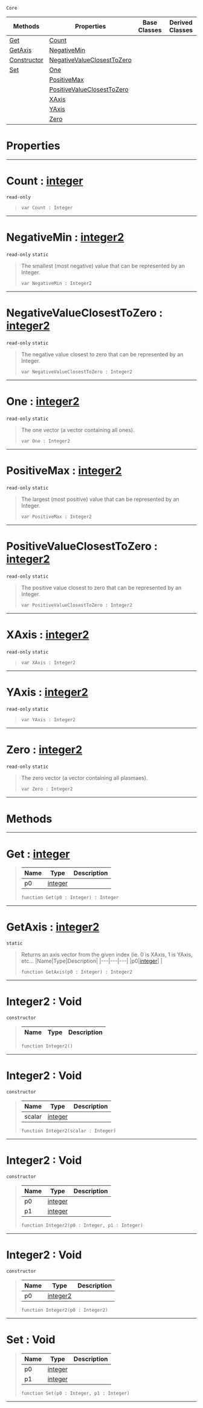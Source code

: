 `Core`

|Methods|Properties|Base Classes|Derived Classes|
|---|---|---|---|
|[ Get](https://plasmaengine.github.io/PlasmaDocs/Plasma1/C++/code_reference/lightning_base_types/integer2.md#get-plasma-engine-document)|[ Count](https://plasmaengine.github.io/PlasmaDocs/Plasma1/C++/code_reference/lightning_base_types/integer2.md#count-plasma-engine-docume)| | |
|[ GetAxis](https://plasmaengine.github.io/PlasmaDocs/Plasma1/C++/code_reference/lightning_base_types/integer2.md#getaxis-plasma-engine-docu)|[ NegativeMin](https://plasmaengine.github.io/PlasmaDocs/Plasma1/C++/code_reference/lightning_base_types/integer2.md#negativemin-plasma-engine)| | |
|[ Constructor](https://plasmaengine.github.io/PlasmaDocs/Plasma1/C++/code_reference/lightning_base_types/integer2.md#integer2-void)|[ NegativeValueClosestToZero](https://plasmaengine.github.io/PlasmaDocs/Plasma1/C++/code_reference/lightning_base_types/integer2.md#negativevalueclosesttoze)| | |
|[ Set](https://plasmaengine.github.io/PlasmaDocs/Plasma1/C++/code_reference/lightning_base_types/integer2.md#set-void)|[ One](https://plasmaengine.github.io/PlasmaDocs/Plasma1/C++/code_reference/lightning_base_types/integer2.md#one-plasma-engine-document)| | |
| |[ PositiveMax](https://plasmaengine.github.io/PlasmaDocs/Plasma1/C++/code_reference/lightning_base_types/integer2.md#positivemax-plasma-engine)| | |
| |[ PositiveValueClosestToZero](https://plasmaengine.github.io/PlasmaDocs/Plasma1/C++/code_reference/lightning_base_types/integer2.md#positivevalueclosesttoze)| | |
| |[ XAxis](https://plasmaengine.github.io/PlasmaDocs/Plasma1/C++/code_reference/lightning_base_types/integer2.md#xaxis-plasma-engine-docume)| | |
| |[ YAxis](https://plasmaengine.github.io/PlasmaDocs/Plasma1/C++/code_reference/lightning_base_types/integer2.md#yaxis-plasma-engine-docume)| | |
| |[ Zero](https://plasmaengine.github.io/PlasmaDocs/Plasma1/C++/code_reference/lightning_base_types/integer2.md#plasma-plasma-engine-documen)| | |


 #  Properties


---  
 #  Count : [integer](https://plasmaengine.github.io/PlasmaDocs/Plasma1/C++/code_reference/lightning_base_types/integer.md)

 `read-only`

> 
> ``` lang=cpp, name=Lightning
> var Count : Integer


---  
 #  NegativeMin : [integer2](https://plasmaengine.github.io/PlasmaDocs/Plasma1/C++/code_reference/lightning_base_types/integer2.md)

 `read-only` `static`

> The smallest (most negative) value that can be represented by an Integer.
> ``` lang=cpp, name=Lightning
> var NegativeMin : Integer2


---  
 #  NegativeValueClosestToZero : [integer2](https://plasmaengine.github.io/PlasmaDocs/Plasma1/C++/code_reference/lightning_base_types/integer2.md)

 `read-only` `static`

> The negative value closest to zero that can be represented by an Integer.
> ``` lang=cpp, name=Lightning
> var NegativeValueClosestToZero : Integer2


---  
 #  One : [integer2](https://plasmaengine.github.io/PlasmaDocs/Plasma1/C++/code_reference/lightning_base_types/integer2.md)

 `read-only` `static`

> The one vector (a vector containing all ones).
> ``` lang=cpp, name=Lightning
> var One : Integer2


---  
 #  PositiveMax : [integer2](https://plasmaengine.github.io/PlasmaDocs/Plasma1/C++/code_reference/lightning_base_types/integer2.md)

 `read-only` `static`

> The largest (most positive) value that can be represented by an Integer.
> ``` lang=cpp, name=Lightning
> var PositiveMax : Integer2


---  
 #  PositiveValueClosestToZero : [integer2](https://plasmaengine.github.io/PlasmaDocs/Plasma1/C++/code_reference/lightning_base_types/integer2.md)

 `read-only` `static`

> The positive value closest to zero that can be represented by an Integer.
> ``` lang=cpp, name=Lightning
> var PositiveValueClosestToZero : Integer2


---  
 #  XAxis : [integer2](https://plasmaengine.github.io/PlasmaDocs/Plasma1/C++/code_reference/lightning_base_types/integer2.md)

 `read-only` `static`

> 
> ``` lang=cpp, name=Lightning
> var XAxis : Integer2


---  
 #  YAxis : [integer2](https://plasmaengine.github.io/PlasmaDocs/Plasma1/C++/code_reference/lightning_base_types/integer2.md)

 `read-only` `static`

> 
> ``` lang=cpp, name=Lightning
> var YAxis : Integer2


---  
 #  Zero : [integer2](https://plasmaengine.github.io/PlasmaDocs/Plasma1/C++/code_reference/lightning_base_types/integer2.md)

 `read-only` `static`

> The zero vector (a vector containing all plasmaes).
> ``` lang=cpp, name=Lightning
> var Zero : Integer2


---  
 #  Methods


---  
 #  Get : [integer](https://plasmaengine.github.io/PlasmaDocs/Plasma1/C++/code_reference/lightning_base_types/integer.md)

> 
> |Name|Type|Description|
> |---|---|---|
> |p0|[integer](https://plasmaengine.github.io/PlasmaDocs/Plasma1/C++/code_reference/lightning_base_types/integer.md)| |
> ``` lang=cpp, name=Lightning
> function Get(p0 : Integer) : Integer
> ``` 


---  
 #  GetAxis : [integer2](https://plasmaengine.github.io/PlasmaDocs/Plasma1/C++/code_reference/lightning_base_types/integer2.md)

 `static`

> Returns an axis vector from the given index (ie. 0 is XAxis, 1 is YAxis, etc...
> |Name|Type|Description|
> |---|---|---|
> |p0|[integer](https://plasmaengine.github.io/PlasmaDocs/Plasma1/C++/code_reference/lightning_base_types/integer.md)| |
> ``` lang=cpp, name=Lightning
> function GetAxis(p0 : Integer) : Integer2
> ``` 


---  
 #  Integer2 : Void

 `constructor`

> 
> |Name|Type|Description|
> |---|---|---|
> ``` lang=cpp, name=Lightning
> function Integer2()
> ``` 


---  
 #  Integer2 : Void

 `constructor`

> 
> |Name|Type|Description|
> |---|---|---|
> |scalar|[integer](https://plasmaengine.github.io/PlasmaDocs/Plasma1/C++/code_reference/lightning_base_types/integer.md)| |
> ``` lang=cpp, name=Lightning
> function Integer2(scalar : Integer)
> ``` 


---  
 #  Integer2 : Void

 `constructor`

> 
> |Name|Type|Description|
> |---|---|---|
> |p0|[integer](https://plasmaengine.github.io/PlasmaDocs/Plasma1/C++/code_reference/lightning_base_types/integer.md)| |
> |p1|[integer](https://plasmaengine.github.io/PlasmaDocs/Plasma1/C++/code_reference/lightning_base_types/integer.md)| |
> ``` lang=cpp, name=Lightning
> function Integer2(p0 : Integer, p1 : Integer)
> ``` 


---  
 #  Integer2 : Void

 `constructor`

> 
> |Name|Type|Description|
> |---|---|---|
> |p0|[integer2](https://plasmaengine.github.io/PlasmaDocs/Plasma1/C++/code_reference/lightning_base_types/integer2.md)| |
> ``` lang=cpp, name=Lightning
> function Integer2(p0 : Integer2)
> ``` 


---  
 #  Set : Void

> 
> |Name|Type|Description|
> |---|---|---|
> |p0|[integer](https://plasmaengine.github.io/PlasmaDocs/Plasma1/C++/code_reference/lightning_base_types/integer.md)| |
> |p1|[integer](https://plasmaengine.github.io/PlasmaDocs/Plasma1/C++/code_reference/lightning_base_types/integer.md)| |
> ``` lang=cpp, name=Lightning
> function Set(p0 : Integer, p1 : Integer)
> ``` 


---  
 

 